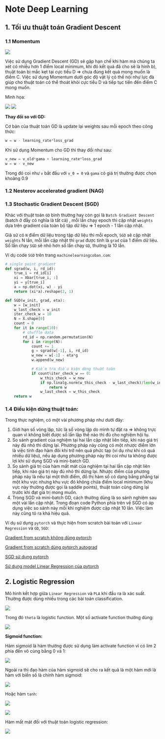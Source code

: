 # Note Deep Learning

## 1. Tối ưu thuật toán Gradient Descent

### 1.1 Momentum

![](../images/momentum1.png)


Việc sử dụng Gradient Descent (GD) sẽ gặp hạn chế khi hàm mà chúng ta xét có nhiều hơn 1 điểm local minimum, khi đó kết quả đã cho sẽ là hình b), thuật toán bị mắc kẹt tại cực tiểu D => chưa đúng kết quả mong muốn là điểm C. Việc sử dụng Momentum dưới góc độ vật lý có thể nói như lực đà giúp cho thuật toán có thể thoát khỏi cực tiểu D và tiếp tục tiến đến điểm C mong muốn.

Minh họa:

![](../images/momentum1d.gif)
![](../images/momentum2d.gif)


**Thay đổi so với GD:**

Cơ bản của thuật toán GD là update lại weights sau mỗi epoch theo công thức:

```Python
w = w - learning_rate*loss_grad
```

Khi sử dụng Momentum cho GD thì thay đổi như sau:

```Python
v_new = v_old*gama + learning_rate*loss_grad
w = w - v_new
```

Trong đó coi như `v` bắt đầu với `v_0 = 0` và `gama` có giá trị thường được chọn khoảng 0.9

### 1.2  Nesterov accelerated gradient (NAG)
### 1.3 Stochastic Gradient Descent (SGD)

Khác với thuật toán `GD` bình thường hay còn gọi là `Batch Gradient Descent` (batch ở đẫy có nghĩa là tất cả) , mỗi lần chạy epoch thì cập nhật `weights` dựa trên gradient của toàn bộ tập dữ liệu => 1 epoch - 1 lần cập nhật.

Giả sử có `N` điểm dữ liệu trong tập dữ liệu thì mỗi epoch, `SGD` sẽ cập nhật `weights` N lần, mỗi lần cập nhật thì `grad` được tính là `grad` của 1 điểm dữ liệu. Số lần chạy `SGD` sẽ nhỏ hơn số lần chạy `GD`, thường là 10 lần.

Ví dụ code `SGD` trên trang `machinelearningcoban.com`:

```Python
# single point gradient
def sgrad(w, i, rd_id):
    true_i = rd_id[i]
    xi = Xbar[true_i, :]
    yi = y[true_i]
    a = np.dot(xi, w) - yi
    return (xi*a).reshape(2, 1)

def SGD(w_init, grad, eta):
    w = [w_init]
    w_last_check = w_init
    iter_check_w = 10
    N = X.shape[0]
    count = 0
    for it in range(10):
        # shuffle data 
        rd_id = np.random.permutation(N)
        for i in range(N):
            count += 1 
            g = sgrad(w[-1], i, rd_id)
            w_new = w[-1] - eta*g
            w.append(w_new)

            # Kiểm tra điều kiện dừng thuật toán
            if count%iter_check_w == 0:
                w_this_check = w_new                 
                if np.linalg.norm(w_this_check - w_last_check)/len(w_init) < 1e-3:                                    
                    return w
                w_last_check = w_this_check
    return w
```

### 1.4 Điều kiện dừng thuật toán:

Trong thực nghiệm, có một vài phương pháp như dưới đây:

1. Giới hạn số vòng lặp, tức là số vòng lặp do mình tự đặt ra => không trực quan vì không biết được số lần lặp thế nào thì đủ cho nghiệm hội tụ.
2. So sánh gradient của nghiệm tại hai lần cập nhật liên tiếp, khi nào giá trị này đủ nhỏ thì dừng lại. Phương pháp này cũng có một nhược điểm lớn là việc tính đạo hàm đôi khi trở nên quá phức tạp (ví dụ như khi có quá nhiều dữ liệu), nếu áp dụng phương pháp này thì coi như ta không được lợi khi sử dụng SGD và mini-batch GD.
3. So sánh giá trị của hàm mất mát của nghiệm tại hai lần cập nhật liên tiếp, khi nào giá trị này đủ nhỏ thì dừng lại. Nhược điểm của phương pháp này là nếu tại một thời điểm, đồ thị hàm số có dạng bẳng phẳng tại một khu vực nhưng khu vực đó không chứa điểm local minimum (khu vực này thường được gọi là saddle points), thuật toán cũng dừng lại trước khi đạt giá trị mong muốn.
4. Trong SGD và mini-batch GD, cách thường dùng là so sánh nghiệm sau một vài lần cập nhật. Trong đoạn code Python phía trên về SGD có áp dụng việc so sánh này mỗi khi nghiệm được cập nhật 10 lần. Việc làm này cũng tỏ ra khá hiệu quả.


Ví dụ sử dụng `pytorch` và thực hiện from scratch bài toán với `Linear Regression` và `GD`, `SGD`:

[Gradient from scratch không dùng pytorch](../example/gradient_descent_sractch.py)

[Gradient from scratch dùng pytorch autograd](../example/gradient_descent_autograd.py)

[SGD sử dụng pytorch](../example/sgd_pytorch.py)

[Sử dụng model Linear Regression của pytorch](../example/linear_regression_pytorch.py)


## 2. Logistic Regression

Mô hình kết hợp giữa `Linear Regression` và `PLA` khi đầu ra là xác suất. Thường được dùng nhiều trong các bài toán classification.

![](../images/logistic_reg_1.png)

Trong đó `theta` là logistic function. Một số activate function thường dùng:

![](../images/logistic_reg_2.png)

**Sigmoid function:**

Hàm sigmoid là hàm thường được sử dụng làm activate function vì có lim 2 phía đến vô cùng bằng 0 và 1:

![](../images/sigmoid_1.png)

Ngoài ra thì đạo hàm của hàm sigmoid sẽ cho ra kết quả là một hàm mới là hàm với biến số là chính hàm sigmoid:

![](../images/sigmoid_2.png)

Hoặc hàm `tanh`:

![](../images/tanh_1.png)

![](../images/tanh_2.png)

Hàm mất mát đối với thuật toán logistic regression:

![](../images/logistic_reg_3.png)

